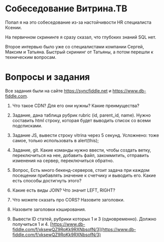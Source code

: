 # Собеседование Витрина.ТВ

Попал я на это собеседование из-за настойчивости HR специалиста Ксении.

На первичном скрининге я сразу сказал, что глубоких знаний SQL нет.

Второе интервью было уже со специалистами компании Сергей, Максим и Татьяна. Быстрый скрининг от Татьяны, а потом
перешли к техническим вопросам.

# Вопросы и задания

Все задания были на сайте https://syncfiddle.net и https://www.db-fiddle.com.

1. Что такое CDN? Для его они нужны? Какие преимущества?

2. Задание, дана таблица рубрик rubric (id, parent_id, name). Нужно составить html строку, которая будет выводить список со всеми
подсписками.

3. Задание JS, вывести строку vitrina через 5 секунд. Усложнено: тоже самое, только использовать в alert(this);

4. Задание, git. Какие команды нужно ввести, чтобы создать ветку, переключиться на нее, добавить файл, закоммитить, отправить
изменения на сервер, переключиться обратно.

5. Вопрос, Есть много бекенд-серверов, стоит задача при каждом посещении прибавлять значение к счетчику и выводить его.
Какие есть способы достигнуть этого?

6. Какие есть виды JOIN? Что значит LEFT, RIGHT?

7. Что можете сказать про CORS? Назовите заголовки.

8. Назовите заголовки кэширования.

9. Вывести ID статей, рубрики которых 1 и 3 (одновременно). Должно получиться 1 и 4. [https://www.db-fiddle.com/f/xksewQZ9RoKk9RXNbsofN/3](https://www.db-fiddle.com/f/xksewQZ9RoKk9RXNbsofN/3)
